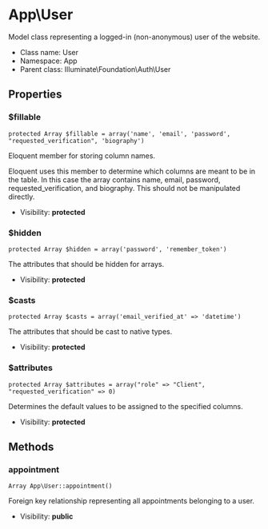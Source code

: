 App\User
===============

Model class representing a logged-in (non-anonymous) user of the website.




* Class name: User
* Namespace: App
* Parent class: Illuminate\Foundation\Auth\User





Properties
----------


### $fillable

    protected Array $fillable = array('name', 'email', 'password', "requested_verification", 'biography')

Eloquent member for storing column names.

Eloquent uses this member to determine which columns are meant to be in the table. In this case the array contains name, email, password, requested_verification, and biography.
This should not be manipulated directly.

* Visibility: **protected**


### $hidden

    protected Array $hidden = array('password', 'remember_token')

The attributes that should be hidden for arrays.



* Visibility: **protected**


### $casts

    protected Array $casts = array('email_verified_at' => 'datetime')

The attributes that should be cast to native types.



* Visibility: **protected**


### $attributes

    protected Array $attributes = array("role" => "Client", "requested_verification" => 0)

Determines the default values to be assigned to the specified columns.



* Visibility: **protected**


Methods
-------


### appointment

    Array App\User::appointment()

Foreign key relationship representing all appointments belonging to a user.



* Visibility: **public**



